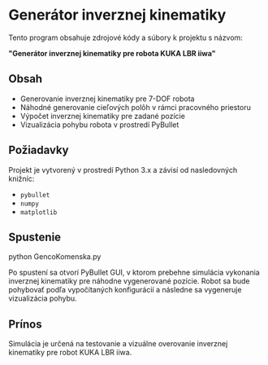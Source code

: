 # Generátor inverznej kinematiky

Tento program obsahuje zdrojové kódy a súbory k projektu s názvom:

**"Generátor inverznej kinematiky pre robota KUKA LBR iiwa"**

## Obsah
- Generovanie inverznej kinematiky pre 7-DOF robota
- Náhodné generovanie cieľových polôh v rámci pracovného priestoru
- Výpočet inverznej kinematiky pre zadané pozície
- Vizualizácia pohybu robota v prostredí PyBullet

## Požiadavky
Projekt je vytvorený v prostredí Python 3.x a závisí od nasledovných knižníc:
- `pybullet`
- `numpy`
- `matplotlib`

## Spustenie
python GencoKomenska.py

Po spustení sa otvorí PyBullet GUI, v ktorom prebehne simulácia vykonania inverznej kinematiky pre náhodne vygenerované pozície. Robot sa bude pohybovať podľa vypočítaných konfigurácií a následne sa vygeneruje vizualizácia pohybu.

## Prínos
Simulácia je určená na testovanie a vizuálne overovanie inverznej kinematiky pre robot KUKA LBR iiwa.
